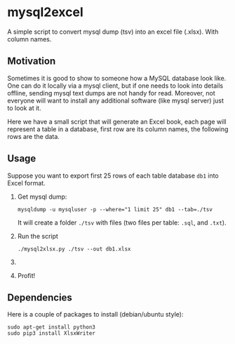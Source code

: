 # mysql2excel
A simple script to convert mysql dump (tsv) into an excel file (.xlsx). 
With column names.

## Motivation
Sometimes it is good to show to someone how a MySQL database look like. One can do it locally via a mysql client,
but if one needs to look into details offline, sending mysql text dumps are not handy for read. 
Moreover, not everyone will want to install any additional software (like mysql server) just to look at it. 

Here we have a small script that will generate an Excel book, each page will represent a table in a database, 
first row are its column names, the following rows are the data.

## Usage

Suppose you want to export first 25 rows of each table database `db1` into Excel format. 

1. Get mysql dump:
    ```
    mysqldump -u mysqluser -p --where="1 limit 25" db1 --tab=./tsv
    ```
    It will create a folder `./tsv` with files (two files per table: `.sql`, and `.txt`).

 2. Run the script
    ```
    ./mysql2xlsx.py ./tsv --out db1.xlsx
    ```

 3. 

 4. Profit!

## Dependencies

Here is a couple of packages to install (debian/ubuntu style):
```
sudo apt-get install python3
sudo pip3 install XlsxWriter
```


